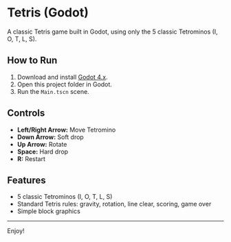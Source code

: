 # Tetris (Godot)

A classic Tetris game built in Godot, using only the 5 classic Tetrominos (I, O, T, L, S).

## How to Run

1. Download and install [Godot 4.x](https://godotengine.org/download).
2. Open this project folder in Godot.
3. Run the `Main.tscn` scene.

## Controls
- **Left/Right Arrow:** Move Tetromino
- **Down Arrow:** Soft drop
- **Up Arrow:** Rotate
- **Space:** Hard drop
- **R:** Restart

## Features
- 5 classic Tetrominos (I, O, T, L, S)
- Standard Tetris rules: gravity, rotation, line clear, scoring, game over
- Simple block graphics

---

Enjoy!